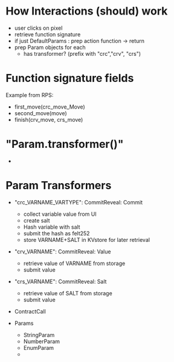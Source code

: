 # How Interactions (should) work

- user clicks on pixel
- retrieve function signature
- if just DefaultParams : prep action function -> return
- prep Param objects for each
  - has transformer? (prefix with "crc","crv", "crs")

# Function signature fields

Example from RPS:

- first_move(crc_move_Move)
- second_move(move)
- finish(crv_move, crs_move)

# "Param.transformer()"

-

# Param Transformers

- "crc_VARNAME_VARTYPE": CommitReveal: Commit
  - collect variable value from UI
  - create salt
  - Hash variable with salt
  - submit the hash as felt252
  - store VARNAME+SALT in KVstore for later retrieval
- "crv_VARNAME": CommitReveal: Value
  - retrieve value of VARNAME from storage
  - submit value
- "crs_VARNAME": CommitReveal: Salt
  - retrieve value of SALT from storage
  - submit value

- ContractCall
- Params
  - StringParam
  - NumberParam
  - EnumParam
  -
